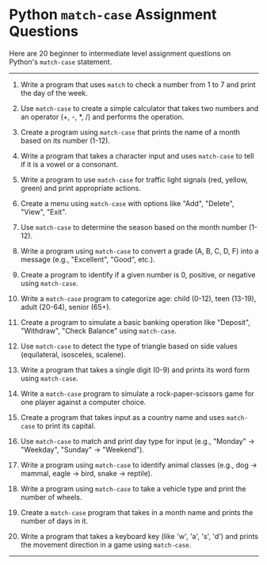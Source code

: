 
# Python `match-case` Assignment Questions

Here are 20 beginner to intermediate level assignment questions on Python's `match-case` statement.

---

1. Write a program that uses `match` to check a number from 1 to 7 and print the day of the week.

2. Use `match-case` to create a simple calculator that takes two numbers and an operator (+, -, *, /) and performs the operation.

3. Create a program using `match-case` that prints the name of a month based on its number (1-12).

4. Write a program that takes a character input and uses `match-case` to tell if it is a vowel or a consonant.

5. Write a program to use `match-case` for traffic light signals (red, yellow, green) and print appropriate actions.

6. Create a menu using `match-case` with options like "Add", "Delete", "View", "Exit".

7. Use `match-case` to determine the season based on the month number (1-12).

8. Write a program using `match-case` to convert a grade (A, B, C, D, F) into a message (e.g., "Excellent", "Good", etc.).

9. Create a program to identify if a given number is 0, positive, or negative using `match-case`.

10. Write a `match-case` program to categorize age: child (0-12), teen (13-19), adult (20-64), senior (65+).

11. Create a program to simulate a basic banking operation like "Deposit", "Withdraw", "Check Balance" using `match-case`.

12. Use `match-case` to detect the type of triangle based on side values (equilateral, isosceles, scalene).

13. Write a program that takes a single digit (0-9) and prints its word form using `match-case`.

14. Write a `match-case` program to simulate a rock-paper-scissors game for one player against a computer choice.

15. Create a program that takes input as a country name and uses `match-case` to print its capital.

16. Use `match-case` to match and print day type for input (e.g., "Monday" → "Weekday", "Sunday" → "Weekend").

17. Write a program using `match-case` to identify animal classes (e.g., dog → mammal, eagle → bird, snake → reptile).

18. Write a program using `match-case` to take a vehicle type and print the number of wheels.

19. Create a `match-case` program that takes in a month name and prints the number of days in it.

20. Write a program that takes a keyboard key (like 'w', 'a', 's', 'd') and prints the movement direction in a game using `match-case`.

---
